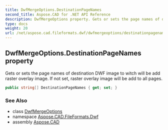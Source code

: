 ```yaml
---
title: DwfMergeOptions.DestinationPageNames
second_title: Aspose.CAD for .NET API Reference
description: DwfMergeOptions property. Gets or sets the page names of destination DWF image to witch will be add raster overlay image. If not set raster overlay image will be add to all pages
type: docs
weight: 20
url: /net/aspose.cad.fileformats.dwf/dwfmergeoptions/destinationpagenames/
---
```

## DwfMergeOptions.DestinationPageNames property

Gets or sets the page names of destination DWF image to witch will be add raster overlay image. If not set, raster overlay image will be add to all pages.

```csharp
public string[] DestinationPageNames { get; set; }
```

### See Also

* class [DwfMergeOptions](../)
* namespace [Aspose.CAD.FileFormats.Dwf](../../dwfmergeoptions/)
* assembly [Aspose.CAD](../../../)


